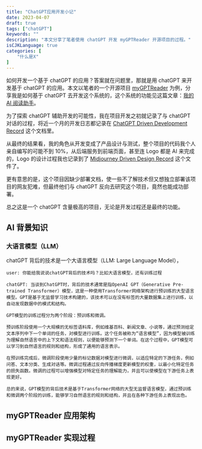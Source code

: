 ```yaml
---
title: "ChatGPT应用开发小记"
date: 2023-04-07
draft: true
tags: ["chatGPT"]
keywords: ""
description: "本文分享了笔者使用 chatGPT 开发 myGPTReader 开源项目的过程。"
isCJKLanguage: true
categories: [
    "什么是X"
]
---
```


如何开发一个基于 chatGPT 的应用？答案就在问题里，那就是用 chatGPT 来开发基于 chatGPT 的应用。本文以笔者的一个开源项目 [myGPTReader](https://github.com/madawei2699/myGPTReader) 为例，分享我是如何基于 chatGPT 去开发这个系统的，这个系统的功能见这篇文章：[我的 AI 阅读助手](/self/my-gpt-reader/)。

为了探索 chatGPT 辅助开发的可能性，我在项目开发之初就记录了与 chatGPT 对话的过程，将近一个月的开发日志都记录在 [ChatGPT Driven Development Record](https://github.com/madawei2699/myGPTReader/blob/main/docs/CDDR.md) 这个文档里。

从最终的结果看，我的角色从开发变成了产品设计与测试，整个项目的代码我个人亲自编写的可能不到 10%，从后端服务到前端页面，甚至连 Logo 都是 AI 来完成的，Logo 的设计过程我也记录到了 [Midjourney Driven Design Record](https://github.com/madawei2699/myGPTReader/blob/main/docs/MDDR.md) 这个文件了。

更有意思的是，这个项目因缺少部署文档，使一些不了解技术但又想独立部署该项目的网友犯难，但最终他们与 chatGPT 反向去研究这个项目，竟然也能成功部署。

总之这是一个 chatGPT 含量极高的项目，无论是开发过程还是最终的功能。

## AI 背景知识

### 大语言模型（LLM）

chatGPT 背后的技术是一个大语言模型（LLM: Large Language Model），

```text
user: 你能给我说说chatGPT背后的技术吗？比如大语言模型，还有训练过程

chatGPT: 当谈到ChatGPT时，背后的技术通常是指OpenAI GPT（Generative Pre-trained Transformer）模型，这是一种使用Transformer网络架构进行预训练的大型语言模型。GPT是基于无监督学习技术构建的，该技术可以在没有标签的大量数据集上进行训练，以自动发现数据中的模式和结构。

GPT模型的训练过程分为两个阶段：预训练和微调。

预训练阶段使用一个大规模的无标签语料库，例如维基百科、新闻文章、小说等，通过预测给定文本序列中下一个单词的任务，对模型进行训练。这个任务被称为“语言模型”，因为模型被训练为理解自然语言中的上下文和语法规则，以便能够预测下一个单词。在这个过程中，GPT模型可以学习到自然语言的规则和结构，形成了通用的语言表示。

在预训练完成后，微调阶段使用少量的标记数据对模型进行微调，以适应特定的下游任务，例如问答、文本分类、生成对话等。微调过程通过反向传播梯度更新模型的权重，以最小化特定任务的损失函数。微调的过程可以增强模型对特定任务的理解能力，并且可以使模型在下游任务上表现更好。

总的来说，GPT模型的背后技术是基于Transformer网络的大型无监督语言模型，通过预训练和微调两个阶段的训练，能够学习自然语言的规则和结构，并且在各种下游任务上表现出色。
```

## myGPTReader 应用架构


## myGPTReader 实现过程

